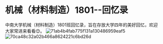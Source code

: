 # 机械（材料制造）1801--回忆录
中南大学机械（材料制造）1801班回忆录，旨在存放大学四年的美好回忆，欢迎大家常进来看看😊。
![71ab4b4fab775f131a130486959eaf5](https://user-images.githubusercontent.com/90364555/173197881-b3b26985-d4d6-4530-9798-e478c6c70c99.jpg)
![70ca48c32a02b466a8624221c6bd26d](https://user-images.githubusercontent.com/90364555/173197976-64804352-e6fc-47e3-8201-414eaaddb2b4.jpg)
